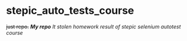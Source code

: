 # stepic_auto_tests_course
~~just repo.~~
***My repo***
*It stolen homework result of stepic selenium autotest course*